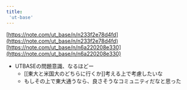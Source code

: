 ```yaml
---
title:
 'ut-base'
---
```


[https://note.com/ut_base/n/n233f2e78d4fd](https://note.com/ut_base/n/n233f2e78d4fd)
[https://note.com/ut_base/n/n6a220208e330](https://note.com/ut_base/n/n6a220208e330)
- UTBASEの問題意識、なるほどー
    - [[東大と米国大のどちらに行くか]]考える上で考慮したいな
    - もしその上で東大通うなら、良さそうなコミュニティだなと思った
